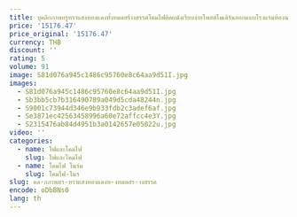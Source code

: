 ```yaml
---
title: บุคลิกภาพหรูหราแสงทองแดงทั้งหมดสร้างสรรค์โคมไฟติดผนังเรียบง่ายโพสต์โมเดิร์นออกแบบโรงแรมห้องนอนแสงห้องนอน
price: '15176.47'
price_original: '15176.47'
currency: THB
discount: ''
rating: 5
volume: 91
image: S81d076a945c1486c95760e8c64aa9d51I.jpg
images:
  - S81d076a945c1486c95760e8c64aa9d51I.jpg
  - Sb3bb5cb7b316490789a049d5cda48244n.jpg
  - S9001c73944d346e9b933fdb2c3adef6af.jpg
  - Se3871ec42563458996a60e72affcc4e3Y.jpg
  - S2315476ab84d4951b3a0142657e05022u.jpg
video: ''
categories:
  - name: ไฟและโคมไฟ
    slug: ไฟและโคมไฟ
  - name: โคมไฟ ในร่ม
    slug: โคมไฟ-ในร
slug: คล-กภาพหร-หราแสงทองแดงท-งหมดสร-างสรรค
encode: oDbBNs0
lang: th
---
```

  